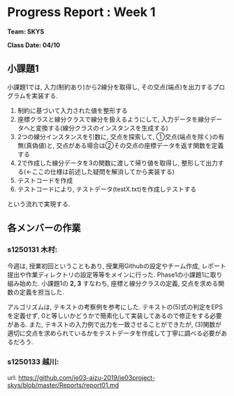 # Progress Report : Week 1

**Team: SKYS**

**Class Date: 04/10**

## 小課題1

小課題1では, 入力(制約あり)から2線分を取得し, その交点(端点)を出力するプログラムを実装する.

1. 制約に基づいて入力された値を整形する
2. 座標クラスと線分クラスで線分を扱えるようにして, 入力データを線分データへと変換する(線分クラスのインスタンスを生成する)
3. 2つの線分インスタンスを引数に, 交点を探索して, ①交点(端点を除く)の有無(真偽値)と, 交点がある場合は②その交点の座標データを返す関数を定義する
4. 2で作成した線分データを3の関数に渡して帰り値を取得し, 整形して出力する(←ここの仕様は前述した疑問を解消してから実装する)
5. テストコードを作成
6. テストコードにより, テストデータ(testX.txt)を作成しテストする

という流れで実現する.


## 各メンバーの作業

### s1250131 木村:
今週は, 授業初回ということもあり, 授業用Githubの設定やチーム作成, レポート提出や作業ディレクトリの設定等等をメインに行った.
Phase1の小課題1に取り組み始めた.
小課題1の **2, 3** すなわち, 座標と線分クラスの定義, 交点を求める関数の定義を担当した.

アルゴリズムは, テキストの考察例を参考にした.
テキストの(5)式の判定をEPSを定義せず, 0と等しいかどうかで簡素化して実装してあるので修正をする必要がある.
また, テキストの入力例で出力を一致させることができたが, (3)関数が適切に交点を求められているかをテストデータを作成して丁寧に調べる必要があるだろう.


### s1250133 越川:


url: https://github.com/ie03-aizu-2019/ie03project-skys/blob/master/Reports/report01.md
